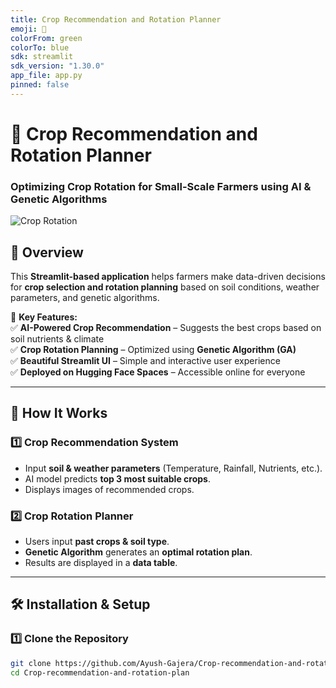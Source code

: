 ```yaml
---
title: Crop Recommendation and Rotation Planner
emoji: 🌿
colorFrom: green
colorTo: blue
sdk: streamlit
sdk_version: "1.30.0"
app_file: app.py
pinned: false
---
```


# 🌿 Crop Recommendation and Rotation Planner  
### **Optimizing Crop Rotation for Small-Scale Farmers using AI & Genetic Algorithms**  

![Crop Rotation](https://upload.wikimedia.org/wikipedia/commons/2/2b/Crop_rotation_diagram.jpg)  

## 🚀 Overview  
This **Streamlit-based application** helps farmers make data-driven decisions for **crop selection and rotation planning** based on soil conditions, weather parameters, and genetic algorithms.  

🔹 **Key Features:**  
✅ **AI-Powered Crop Recommendation** – Suggests the best crops based on soil nutrients & climate  
✅ **Crop Rotation Planning** – Optimized using **Genetic Algorithm (GA)**  
✅ **Beautiful Streamlit UI** – Simple and interactive user experience  
✅ **Deployed on Hugging Face Spaces** – Accessible online for everyone  

---

## 🎯 How It Works  
### **1️⃣ Crop Recommendation System**  
- Input **soil & weather parameters** (Temperature, Rainfall, Nutrients, etc.).  
- AI model predicts **top 3 most suitable crops**.  
- Displays images of recommended crops.  

### **2️⃣ Crop Rotation Planner**  
- Users input **past crops & soil type**.  
- **Genetic Algorithm** generates an **optimal rotation plan**.  
- Results are displayed in a **data table**.  

---

## 🛠️ Installation & Setup  

### **1️⃣ Clone the Repository**  
```bash
git clone https://github.com/Ayush-Gajera/Crop-recommendation-and-rotation-plan.git
cd Crop-recommendation-and-rotation-plan
